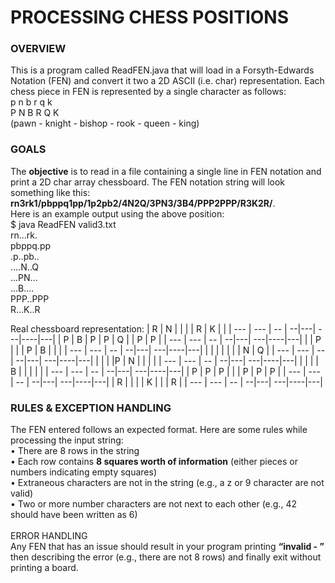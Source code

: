 # PROCESSING CHESS POSITIONS

### OVERVIEW
This is a program called ReadFEN.java that will load in a Forsyth-Edwards Notation (FEN) and convert it two a 2D ASCII (i.e. char)
representation. Each chess piece in FEN is represented by a single character as follows:
<br> p  n  b  r  q  k
<br> P  N  B  R  Q  K
<br> (pawn - knight - bishop - rook - queen - king)

### GOALS
The **objective** is to read in a file containing a single line in FEN notation and print a 2D char array chessboard. The FEN notation string will look something like this: **rn3rk1/pbppq1pp/1p2pb2/4N2Q/3PN3/3B4/PPP2PPP/R3K2R/**.
<br> Here is an example output using the above
position:
<br> $ java ReadFEN valid3.txt
<br> rn...rk.
<br> pbppq.pp
<br> .p..pb..
<br> ....N..Q
<br> ...PN...
<br> ...B....
<br> PPP..PPP
<br> R...K..R

Real chessboard representation:
| R   | N   |    |   |   | R  | K  |   |
| --- | --- | -- | --|---| ---|----|---|
| P   | B   | P  | P | Q |    | P  | P |
| --- | --- | -- | --|---| ---|----|---|
|   | P   |   |  | P | B   |   |   |
| --- | --- | -- | --|---| ---|----|---|
|   |    |   |  |  |    | N  | Q  |
| --- | --- | -- | --|---| ---|----|---|
|   |   |   |P   | N |    |   |   |
| --- | --- | -- | --|---| ---|----|---|
|   |   |   | B  |   |    |   |   |
| --- | --- | -- | --|---| ---|----|---|
| P   | P   | P  |  |  | P   | P  | P |
| --- | --- | -- | --|---| ---|----|---|
| R   |   |    |   | K  |   |   | R  |
| --- | --- | -- | --|---| ---|----|---|

### RULES & EXCEPTION HANDLING
The FEN entered follows an expected format. Here are some rules while processing the input string:
<br>• There are 8 rows in the string 
<br>• Each row contains **8 squares worth of information** (either pieces or numbers indicating empty
squares)
<br>• Extraneous characters are not in the string (e.g., a z or 9 character are not valid)
<br>• Two or more number characters are not next to each other (e.g., 42 should have been written
as 6) <br>
<br> ERROR HANDLING
<br> Any FEN that has an issue should result in your program printing **“invalid - ”** then describing the error (e.g., there are not 8 rows) and finally exit without printing a board.